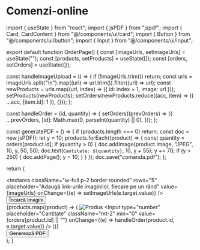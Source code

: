 # Comenzi-online
import { useState } from "react";
import { jsPDF } from "jspdf";
import { Card, CardContent } from "@/components/ui/card";
import { Button } from "@/components/ui/button";
import { Input } from "@/components/ui/input";

export default function OrderPage() {
  const [imageUrls, setImageUrls] = useState("");
  const [products, setProducts] = useState([]);
  const [orders, setOrders] = useState({});

  const handleImageUpload = () => {
    if (!imageUrls.trim()) return;
    const urls = imageUrls.split("\n").map((url) => url.trim()).filter((url) => url);
    const newProducts = urls.map((url, index) => ({ id: index + 1, image: url }));
    setProducts(newProducts);
    setOrders(newProducts.reduce((acc, item) => ({ ...acc, [item.id]: 1 }), {}));
  };

  const handleOrder = (id, quantity) => {
    setOrders((prevOrders) => ({
      ...prevOrders,
      [id]: Math.max(0, parseInt(quantity) || 0),
    }));
  };

  const generatePDF = () => {
    if (products.length === 0) return;
    const doc = new jsPDF();
    let y = 10;
    products.forEach((product) => {
      const quantity = orders[product.id];
      if (quantity > 0) {
        doc.addImage(product.image, "JPEG", 10, y, 50, 50);
        doc.text(`Cantitate: ${quantity}`, 10, y + 55);
        y += 70;
        if (y > 250) {
          doc.addPage();
          y = 10;
        }
      }
    });
    doc.save("comanda.pdf");
  };

  return (
    <div className="p-6">
      <textarea
        className="w-full p-2 border rounded"
        rows="5"
        placeholder="Adaugă link-urile imaginilor, fiecare pe un rând"
        value={imageUrls}
        onChange={(e) => setImageUrls(e.target.value)}
      />
      <Button className="mt-2 w-full" onClick={handleImageUpload}>
        Încarcă Imagini
      </Button>
      <div className="grid grid-cols-1 md:grid-cols-3 gap-4 mt-4">
        {products.map((product) => (
          <Card key={product.id} className="p-4">
            <CardContent>
              <img src={product.image} alt="Produs" className="w-full h-40 object-cover mb-2" />
              <Input
                type="number"
                placeholder="Cantitate"
                className="mt-2"
                min="0"
                value={orders[product.id] || ""}
                onChange={(e) => handleOrder(product.id, e.target.value)}
              />
            </CardContent>
          </Card>
        ))}
      </div>
      <Button className="mt-4 w-full" onClick={generatePDF}>
        Generează PDF
      </Button>
    </div>
  );
}
